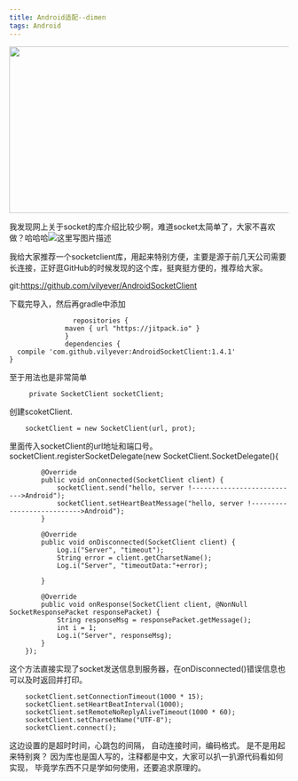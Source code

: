 ```yaml
---
title: Android适配--dimen
tags: Android
---
```


<img src="http://i.imgur.com/aYn148O.jpg" width = "600" height = "300" align=center />

<!--more-->

我发现网上关于socket的库介绍比较少啊，难道socket太简单了，大家不喜欢做？哈哈哈![这里写图片描述](http://img.blog.csdn.net/20160519111525096)



我给大家推荐一个socketclient库，用起来特别方便，主要是源于前几天公司需要长连接，正好逛GitHub的时候发现的这个库，挺爽挺方便的，推荐给大家。

git:https://github.com/vilyever/AndroidSocketClient

下载完导入，然后再gradle中添加		
					
					repositories {
				  maven { url "https://jitpack.io" }
				  }
				  dependencies {
	  compile 'com.github.vilyever:AndroidSocketClient:1.4.1'
	}

至于用法也是非常简单
		
		 private SocketClient socketClient;
创建scoketClient.
	
		socketClient = new SocketClient(url, prot);
里面传入socketClient的url地址和端口号。
				socketClient.registerSocketDelegate(new SocketClient.SocketDelegate(){

            @Override
            public void onConnected(SocketClient client) {
                socketClient.send("hello, server !--------------------------->Android");
                socketClient.setHeartBeatMessage("hello, server !--------------------------->Android");
            }

            @Override
            public void onDisconnected(SocketClient client) {
                Log.i("Server", "timeout");
                String error = client.getCharsetName();
                Log.i("Server", "timeoutData:"+error);

            }

            @Override
            public void onResponse(SocketClient client, @NonNull SocketResponsePacket responsePacket) {
                String responseMsg = responsePacket.getMessage();
                int i = 1;
                Log.i("Server", responseMsg);
            }
        });
这个方法直接实现了socket发送信息到服务器，在onDisconnected()错误信息也可以及时返回并打印。

		socketClient.setConnectionTimeout(1000 * 15);
        socketClient.setHeartBeatInterval(1000);
        socketClient.setRemoteNoReplyAliveTimeout(1000 * 60);
        socketClient.setCharsetName("UTF-8");
        socketClient.connect();
这边设置的是超时时间，心跳包的间隔， 自动连接时间，编码格式。
是不是用起来特别爽？
因为库也是国人写的，注释都是中文，大家可以扒一扒源代码看如何实现， 毕竟学东西不只是学如何使用，还要追求原理的。

